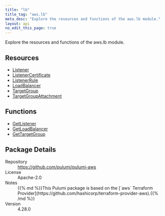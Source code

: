 ```yaml
---
title: "lb"
title_tag: "aws.lb"
meta_desc: "Explore the resources and functions of the aws.lb module."
layout: api
no_edit_this_page: true
---
```


<!-- WARNING: this file was generated by Pulumi Docs Generator. -->
<!-- Do not edit by hand unless you're certain you know what you are doing! -->

Explore the resources and functions of the aws.lb module.

<h2 id="resources">Resources</h2>
<ul class="api">
    <li><a href="listener" title="Listener"><span class="api-symbol api-symbol--resource"></span>Listener</a></li>
    <li><a href="listenercertificate" title="ListenerCertificate"><span class="api-symbol api-symbol--resource"></span>ListenerCertificate</a></li>
    <li><a href="listenerrule" title="ListenerRule"><span class="api-symbol api-symbol--resource"></span>ListenerRule</a></li>
    <li><a href="loadbalancer" title="LoadBalancer"><span class="api-symbol api-symbol--resource"></span>LoadBalancer</a></li>
    <li><a href="targetgroup" title="TargetGroup"><span class="api-symbol api-symbol--resource"></span>TargetGroup</a></li>
    <li><a href="targetgroupattachment" title="TargetGroupAttachment"><span class="api-symbol api-symbol--resource"></span>TargetGroupAttachment</a></li>
</ul>

<h2 id="functions">Functions</h2>
<ul class="api">
    <li><a href="getlistener" title="GetListener"><span class="api-symbol api-symbol--function"></span>GetListener</a></li>
    <li><a href="getloadbalancer" title="GetLoadBalancer"><span class="api-symbol api-symbol--function"></span>GetLoadBalancer</a></li>
    <li><a href="gettargetgroup" title="GetTargetGroup"><span class="api-symbol api-symbol--function"></span>GetTargetGroup</a></li>
</ul>

<h2 id="package-details">Package Details</h2>
<dl class="package-details">
	<dt>Repository</dt>
	<dd><a href="https://github.com/pulumi/pulumi-aws">https://github.com/pulumi/pulumi-aws</a></dd>
	<dt>License</dt>
	<dd>Apache-2.0</dd>
	<dt>Notes</dt>
	<dd>{{% md %}}This Pulumi package is based on the [`aws` Terraform Provider](https://github.com/hashicorp/terraform-provider-aws).{{% /md %}}</dd>
	<dt>Version</dt>
	<dd>4.28.0</dd>
</dl>

